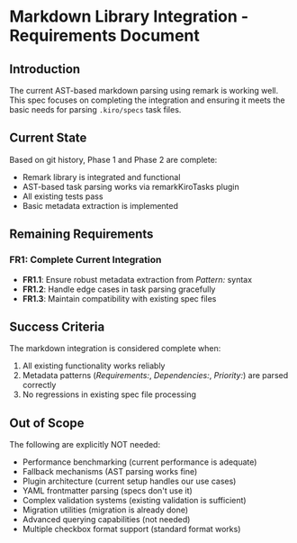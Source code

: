 # Markdown Library Integration - Requirements Document

## Introduction

The current AST-based markdown parsing using remark is working well. This spec focuses on completing the integration and ensuring it meets the basic needs for parsing `.kiro/specs` task files.

## Current State

Based on git history, Phase 1 and Phase 2 are complete:
- Remark library is integrated and functional
- AST-based task parsing works via remarkKiroTasks plugin
- All existing tests pass
- Basic metadata extraction is implemented

## Remaining Requirements

### FR1: Complete Current Integration
- **FR1.1**: Ensure robust metadata extraction from _Pattern:_ syntax
- **FR1.2**: Handle edge cases in task parsing gracefully
- **FR1.3**: Maintain compatibility with existing spec files

## Success Criteria

The markdown integration is considered complete when:
1. All existing functionality works reliably
2. Metadata patterns (_Requirements:_, _Dependencies:_, _Priority:_) are parsed correctly
3. No regressions in existing spec file processing

## Out of Scope

The following are explicitly NOT needed:
- Performance benchmarking (current performance is adequate)
- Fallback mechanisms (AST parsing works fine)
- Plugin architecture (current setup handles our use cases)
- YAML frontmatter parsing (specs don't use it)
- Complex validation systems (existing validation is sufficient)
- Migration utilities (migration is already done)
- Advanced querying capabilities (not needed)
- Multiple checkbox format support (standard format works)
